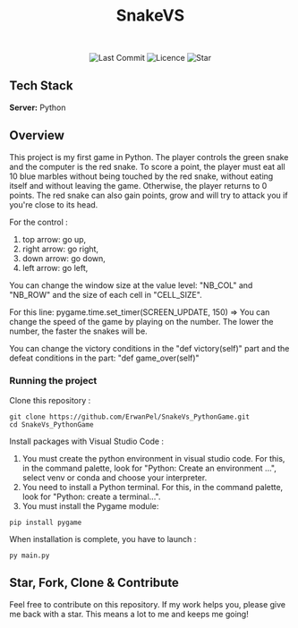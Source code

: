 <h2 align="center">

</h2>

<h1 align="center">
SnakeVS

</h1>

</br>

<p align="center">
	<img alt="Last Commit" src="https://img.shields.io/github/last-commit/ErwanPel/SnakeVs_PythonGame.svg?style=flat-square">
	<img alt="Licence" src="https://img.shields.io/github/license/ErwanPel/SnakeVs_PythonGame.svg?style=flat-square">
	<img alt="Star" src="https://img.shields.io/badge/you%20like%20%3F-STAR%20ME-blue.svg?style=flat-square">
</p>



## Tech Stack



**Server:** Python


## Overview

This project is my first game in Python. The player controls the green snake and the computer is the red snake. To score a point, the player must eat all 10 blue marbles without being touched by the red snake, without eating itself and without leaving the game. Otherwise, the player returns to 0 points. The red snake can also gain points, grow and will try to attack you if you're close to its head.

For the control :

1) top arrow: go up,
2) right arrow: go right,
3) down arrow: go down,
4) left arrow: go left,

You can change the window size at the value level: "NB_COL" and "NB_ROW" and the size of each cell in "CELL_SIZE". 

For this line: pygame.time.set_timer(SCREEN_UPDATE, 150) => You can change the speed of the game by playing on the number. The lower the number, the faster the snakes will be. 

You can change the victory conditions in the "def victory(self)" part and the defeat conditions in the part: "def game_over(self)"

### Running the project

Clone this repository :

```
git clone https://github.com/ErwanPel/SnakeVs_PythonGame.git
cd SnakeVs_PythonGame
```

Install packages with Visual Studio Code :

1) You must create the python environment in visual studio code. For this, in the command palette, look for "Python: Create an environment ...", select venv or conda and choose your interpreter.
2) You need to install a Python terminal. For this, in the command palette, look for "Python: create a terminal...".
3) You must install the Pygame module:

```
pip install pygame

```

When installation is complete, you have to launch  :

```
py main.py

```



## Star, Fork, Clone & Contribute

Feel free to contribute on this repository. If my work helps you, please give me back with a star. This means a lot to me and keeps me going!

